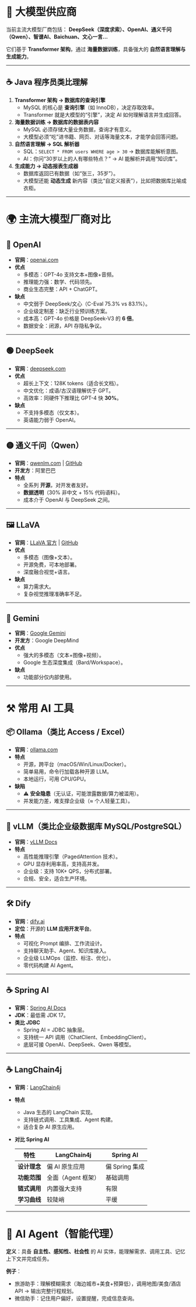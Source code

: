 # 🏢 大模型供应商

当前主流大模型厂商包括：
 **DeepSeek（深度求索）、OpenAI、通义千问（Qwen）、智谱AI、Baichuan、文心一言…**

它们基于 **Transformer 架构**，通过 **海量数据训练**，具备强大的 **自然语言理解与生成能力**。

------

## ☕ Java 程序员类比理解

1. **Transformer 架构 → 数据库的查询引擎**
   - MySQL 的核心是 **查询引擎**（如 InnoDB），决定存取效率。
   - Transformer 就是大模型的“引擎”，决定 AI 如何理解语言并生成回答。
2. **海量数据训练 → 数据库的数据表内容**
   - MySQL 必须存储大量业务数据，查询才有意义。
   - 大模型必须“吃”进书籍、网页、对话等海量文本，才能学会回答问题。
3. **自然语言理解 → SQL 解析器**
   - SQL：`SELECT * FROM users WHERE age > 30` → 数据库能解析意图。
   - AI：你问“30岁以上的人有哪些特点？” → AI 能解析并调用“知识库”。
4. **生成能力 → 动态报表生成器**
   - 数据库返回已有数据（如“张三，35岁”）。
   - 大模型还能 **动态生成** 新内容（类比“自定义报表”），比如把数据库比喻成衣柜。

------

# 🌍 主流大模型厂商对比

## 🔵 OpenAI

- **官网**：[openai.com](https://openai.com?utm_source=chatgpt.com)
- **优点**
  - 多模态：GPT-4o 支持文本+图像+音频。
  - 推理能力强：数学、代码领先。
  - 商业生态完整：API + ChatGPT。
- **缺点**
  - 中文弱于 DeepSeek/文心（C-Eval 75.3% vs 83.1%）。
  - 企业级定制差：缺乏行业预训练方案。
  - 成本高：GPT-4o 价格是 DeepSeek-V3 的 **6 倍**。
  - 数据安全：闭源，API 存隐私争议。

------

## 🟢 DeepSeek

- **官网**：[deepseek.com](https://www.deepseek.com/?utm_source=chatgpt.com)
- **优点**
  - 超长上下文：128K tokens（适合长文档）。
  - 中文优化：成语/古汉语理解优于 GPT。
  - 高效率：同硬件下推理比 GPT-4 快 **30%**。
- **缺点**
  - 不支持多模态（仅文本）。
  - 英语能力弱于 OpenAI。

------

## 🟡 通义千问（Qwen）

- **官网**：[qwenlm.com](https://qwenlm.com/?utm_source=chatgpt.com) | [GitHub](https://github.com/QwenLM?utm_source=chatgpt.com)
- **开发方**：阿里巴巴
- **特点**
  - 全系列 **开源**，对开发者友好。
  - **数据透明**（30% 非中文 + 15% 代码语料）。
  - 成本介于 OpenAI 与 DeepSeek 之间。

------

## 🖼️ LLaVA

- **官网**：[LLaVA 官方](https://llava-vl.github.io/?utm_source=chatgpt.com) | [GitHub](https://github.com/haotian-liu/LLaVA?utm_source=chatgpt.com)
- **优点**
  - 多模态（图像+文本）。
  - 开源免费，可本地部署。
  - 深度融合视觉+语言。
- **缺点**
  - 算力需求大。
  - 复杂视觉推理准确率不足。

------

## 🔴 Gemini

- **官网**：[Google Gemini](https://deepmind.google/gemini?utm_source=chatgpt.com)
- **开发方**：Google DeepMind
- **优点**
  - 强大的多模态（文本+图像+视频）。
  - Google 生态深度集成（Bard/Workspace）。
- **缺点**
  - 功能部分仅内部使用。

------

# ⚒️ 常用 AI 工具

## 📦 Ollama（类比 Access / Excel）

- **官网**：[ollama.com](https://ollama.com?utm_source=chatgpt.com)
- **特点**
  - 开源，跨平台（macOS/Win/Linux/Docker）。
  - 简单易用，命令行加载各种开源 LLM。
  - 本地运行，可用 CPU/GPU。
- **缺陷**
  - ⚠️ **安全隐患**（无认证，可能泄露数据/算力被滥用）。
  - 并发能力差，难支撑企业级（≈ 个人轻量工具）。

------

## 🚀 vLLM（类比企业级数据库 MySQL/PostgreSQL）

- **官网**：[vLLM Docs](https://vllm.readthedocs.io/?utm_source=chatgpt.com)
- **特点**
  - 高性能推理引擎（PagedAttention 技术）。
  - GPU 显存利用率高，支持高并发。
  - 企业级：支持 10K+ QPS，分布式部署。
  - 合规、安全，适合生产环境。

------

## 🛠️ Dify

- **官网**：[dify.ai](https://dify.ai/?utm_source=chatgpt.com)
- **定位**：开源的 **LLM 应用开发平台**。
- **特点**
  - 可视化 Prompt 编排、工作流设计。
  - 支持聊天助手、Agent、知识库接入。
  - 企业级 LLMOps（监控、标注、优化）。
  - 零代码构建 AI Agent。

------

## ☕ Spring AI

- **官网**：[Spring AI Docs](https://docs.spring.io/spring-ai/reference/getting-started.html?utm_source=chatgpt.com)
- **JDK**：最低需 JDK 17。
- **类比 JDBC**
  - Spring AI = JDBC 抽象层。
  - 支持统一 API 调用（ChatClient、EmbeddingClient）。
  - 底层可接 OpenAI、DeepSeek、Qwen 等模型。

------

## ☕ LangChain4j

- **官网**：[LangChain4j](https://github.com/langchain4j/langchain4j?utm_source=chatgpt.com)

- **特点**

  - Java 生态的 LangChain 实现。
  - 支持链式调用、工具集成、Agent 构建。
  - 适合复杂 AI 原生应用。

- **对比 Spring AI**

  | 特性         | LangChain4j        | Spring AI      |
  | ------------ | ------------------ | -------------- |
  | **设计理念** | 偏 AI 原生应用     | 偏 Spring 集成 |
  | **功能范围** | 全面（Agent 框架） | 基础调用       |
  | **链式调用** | 内置强大支持       | 有限           |
  | **学习曲线** | 较陡峭             | 平缓           |

------

# 🤖 AI Agent（智能代理）

**定义**：具备 **自主性、感知性、社会性** 的 AI 实体，能理解需求、调用工具、记忆上下文并完成任务。

**例子**：

- 旅游助手：理解模糊需求（海边城市+美食+预算低），调用地图/美食/酒店 API → 输出完整行程规划。
- 微信助手：记住用户偏好，设置提醒，完成信息查询。